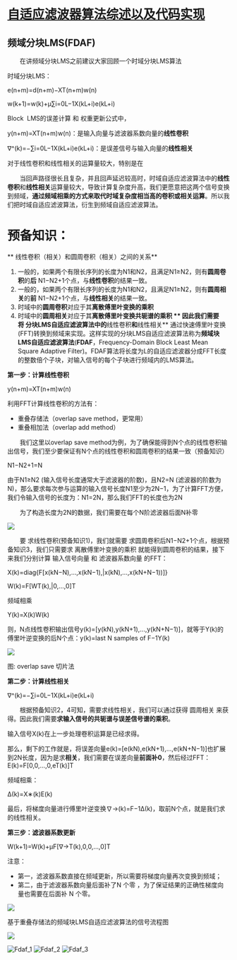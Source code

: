 # [自适应滤波器算法综述以及代码实现](https://www.cnblogs.com/LXP-Never/p/11773190.html)  
## 频域分块LMS(FDAF)

　　在讲频域分块LMS之前建议大家回顾一个时域分块LMS算法

时域分块LMS：

e(n+m)=d(n+m)−XT(n+m)w(n)

w(k+1)=w(k)+μ∑i=0L−1X(kL+i)e(kL+i)

Block  LMS的误差计算 和 权重更新公式中，

y(n+m)=XT(n+m)w(n)：是输入向量与滤波器系数向量的**线性卷积**

∇^(k)=−∑i=0L−1X(kL+i)e(kL+i)：是误差信号与输入向量的**线性相关**

对于线性卷积和线性相关的运算量较大，特别是在

　　当回声路径很长且复杂，并且回声延迟较高时，时域自适应滤波算法中的**线性卷积**和**线性相关**运算量较大，导致计算复杂度升高，我们更愿意把这两个信号变换到频域，**通过频域相乘的方式来取代时域复杂度相当高的卷积或相关运算**。所以我们把时域自适应滤波算法，衍生到频域自适应滤波算法。
  
  # **预备知识**：
  
 ** 线性卷积（相关）和圆周卷积（相关）之间的关系**
1.  一般的，如果两个有限长序列的长度为N1和N2，且满足N1≥N2，则有**圆周卷积**的**后** N1−N2+1个点，与**线性卷积**的结果一致。
2.  一般的，如果两个有限长序列的长度为N1和N2，且满足N1≥N2，则有**圆周相关**的**前** N1−N2+1个点，与**线性相关**的结果一致。
3.  时域中的**圆周卷积**对应于其**离散傅里叶变换的乘积**
4.  时域中的**圆周相关**对应于其**离散傅里叶变换共轭谱的乘积 **
因此我们需要将 分块LMS自适应滤波算法中的**线性卷积**和**线性相关** 通过快速傅里叶变换(FFT)转换到频域来实现。这样实现的分块LMS自适应滤波算法称为**频域块LMS自适应滤波算法**(**FDAF**，Frequency-Domain Block Least Mean Square Adaptive Filter)。FDAF算法将长度为L的自适应滤波器分成FFT长度的整数倍个子块，对输入信号的每个子块进行频域内的LMS算法。

**第一步：计算线性卷积**

y(n+m)=XT(n+m)w(n)

利用FFT计算线性卷积的方法有：

-   重叠存储法（overlap save method，更常用）
-   重叠相加法（overlap add method）

　　我们这里以overlap save method为例，为了确保能得到N个点的线性卷积输出信号，我们至少要保证有N个点的线性卷积和圆周卷积的结果一致（预备知识）

N1−N2+1=N

由于N1≥N2 (输入信号长度通常大于滤波器的阶数)，且N2=N (滤波器的阶数为N)，那么要求每次参与运算的输入信号长度N1至少为2N−1，为了计算FFT方便，我们令输入信号的长度为：N1=2N，那么我们FFT的长度也为2N

　　为了构造长度为2N的数据，我们需要在每个N阶滤波器后面N补零

![](https://img2020.cnblogs.com/blog/1433301/202012/1433301-20201227172619795-855301426.png)

　　要 求线性卷积(预备知识1)，我们就需要 求圆周卷积后N1−N2+1个点，根据预备知识3，我们只需要求 离散傅里叶变换的乘积 就能得到圆周卷积的结果，接下来我们分别计算 输入信号向量 和 滤波器系数向量 的FFT：

X(k)=diag{F[x(kN−N),…,x(kN−1),|x(kN),…,x(kN+N−1))]}

W(k)=F[WT(k),|0,…,0]T

频域相乘

Y(k)=X(k)W(k)

则，N点线性卷积输出信号y(k)=[y(kN),y(kN+1),...,y(kN+N−1)]，就等于Y(k)的傅里叶逆变换的后N个点：y(k)=last N samples of F−1Y(k)

![](https://img2020.cnblogs.com/blog/1433301/202012/1433301-20201227174555219-1330640721.png)

图: overlap save 切片法

**第二步：计算线性相关**

∇^(k)=−∑i=0L−1X(kL+i)e(kL+i)

　　根据预备知识2，4可知，需要求线性相关，我们可以通过获得 圆周相关 来获得。因此我们需要**求输入信号的共轭谱与误差信号谱的乘积**。

输入信号X(k)在上一步处理卷积运算是已经求得。

那么，剩下的工作就是，将误差向量e(k)=[e(kN),e(kN+1),...,e(kN+N−1)]也扩展到2N长度，因为是求**相关**，我们需要在误差向量**前面补0**，然后经过FFT：E(k)=F[0,0,…,0,eT(k)]T

频域相乘：

Δ(k)=X∗(k)E(k)

最后，将梯度向量进行傅里叶逆变换∇→(k)=F−1Δ(k)，取前N个点，就是我们求的线性相关。

**第三步：滤波器系数更新**

W(k+1)=W(k)+μF[∇→T(k),0,0,…,0]T

注意：

-   第一，滤波器系数直接在频域更新，所以需要将梯度向量再次变换到频域；
-   第二，由于滤波器系数向量后面补了N 个零 ，为了保证结果的正确性梯度向量也需要在后面补 N 个零。

![](https://img2020.cnblogs.com/blog/1433301/202104/1433301-20210415135132014-882186624.png)

基于重叠存储法的频域块LMS自适应滤波算法的信号流程图

![](https://img2018.cnblogs.com/blog/1433301/201911/1433301-20191103221551679-266669524.png)

![Fdaf_1](https://cdn.staticaly.com/gh/andyye1999/image-hosting@master/20220524/Fdaf_1.3sdj2wyg79m0.webp)
![Fdaf_2](https://cdn.staticaly.com/gh/andyye1999/image-hosting@master/20220524/Fdaf_2.13rl1h2ucvs0.webp)
![Fdaf_3](https://cdn.staticaly.com/gh/andyye1999/image-hosting@master/20220524/Fdaf_3.5smgfvptcjg0.webp)